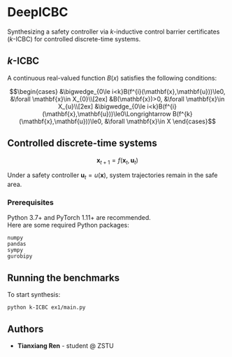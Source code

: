 # DeepICBC

Synthesizing a safety controller via $k$-inductive control barrier certificates ($k$-ICBC) for controlled discrete-time systems.

## $k$-ICBC
A continuous real-valued function $B(x)$ satisfies the following conditions:
```math
\begin{cases}
&\bigwedge_{0\le i<k}B(f^{i}(\mathbf{x},\mathbf{u}))\le0, &\forall \mathbf{x}\in X_{0}\\[2ex] 
&B(\mathbf{x})>0, &\forall \mathbf{x}\in X_{u}\\[2ex] 
&\bigwedge_{0\le i<k}B(f^{i}(\mathbf{x},\mathbf{u}))\le0\Longrightarrow B(f^{k}(\mathbf{x},\mathbf{u}))\le0, &\forall \mathbf{x}\in X
\end{cases}
```

## Controlled discrete-time systems

```math
\mathbf{x}_{t+1} = f(\mathbf{x}_{t},\mathbf{u}_{t})
```
Under a safety controller $\mathbf{u}_t = u(\mathbf{x})$, system trajectories remain in the safe area.

### Prerequisites
Python 3.7+ and PyTorch 1.11+ are recommended.\
Here are some required Python packages:
```
numpy
pandas
sympy
gurobipy
```

## Running the benchmarks
To start synthesis:
```
python k-ICBC ex1/main.py
```


## Authors

* **Tianxiang Ren** - student @ ZSTU

<!--
## Copyright notice:

## License

This project is licensed under the MIT License - see the [LICENSE.md](LICENSE.md) file for details

## Acknowledgments

* Hat tip to anyone whose code was used
* Inspiration
* etc
-->